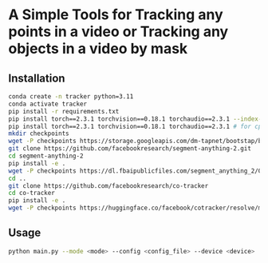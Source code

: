 # A Simple Tools for Tracking any points in a video or Tracking any objects in a video by mask

## Installation
```bash
conda create -n tracker python=3.11
conda activate tracker
pip install -r requirements.txt
pip install torch==2.3.1 torchvision==0.18.1 torchaudio==2.3.1 --index-url https://download.pytorch.org/whl/cu118 # for cuda 11.1
pip install torch==2.3.1 torchvision==0.18.1 torchaudio==2.3.1 # for cpu
mkdir checkpoints
wget -P checkpoints https://storage.googleapis.com/dm-tapnet/bootstap/bootstapir_checkpoint_v2.npy
git clone https://github.com/facebookresearch/segment-anything-2.git
cd segment-anything-2
pip install -e .
wget -P checkpoints https://dl.fbaipublicfiles.com/segment_anything_2/072824/sam2_hiera_large.pt
cd ..
git clone https://github.com/facebookresearch/co-tracker
cd co-tracker
pip install -e .
wget -P checkpoints https://huggingface.co/facebook/cotracker/resolve/main/cotracker2.pth
```

## Usage
```bash
python main.py --mode <mode> --config <config_file> --device <device>
```

<!-- ## Mode
- `tap`: Track any number points in a video **(no more than 20 points)**, you can add points by clicking on the selected frame, and finish by just close the window, as the following demo:
<div align=center>
<img src="demo/tap_in.png" width="45%" align="center" style="padding:30px"> <img src="demo/tap.gif" width="34%" align="center">
</div>


- `mask`: Track any objects in a video by mask, you can add mask by drawing on the selected frame, you can click left mouse button to add positive points, and right mouse button to add negative points, and finish by just close the window, as the following demo:
<div align=center>
<img src="demo/sam_in.png" width="45%" align="center" style="padding:30px"> <img src="demo/sam.gif" width="34%" align="center">
</div> -->